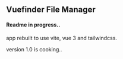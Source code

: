 ## Vuefinder File Manager

#### Readme in progress..

app rebuilt to use vite, vue 3 and tailwindcss.

version 1.0 is cooking..
